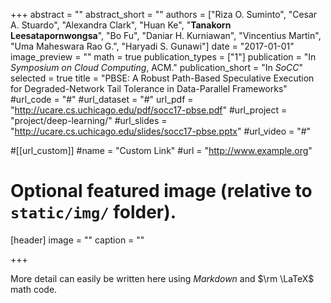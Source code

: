 +++
abstract = ""
abstract_short = ""
authors = ["Riza O. Suminto", "Cesar A. Stuardo", "Alexandra Clark", "Huan Ke", "**Tanakorn Leesatapornwongsa**", "Bo Fu", "Daniar H. Kurniawan", "Vincentius Martin", "Uma Maheswara Rao G.", "Haryadi S. Gunawi"]
date = "2017-01-01"
image_preview = ""
math = true
publication_types = ["1"]
publication = "In *Symposium on Cloud Computing*, ACM."
publication_short = "In *SoCC*"
selected = true
title = "PBSE: A Robust Path-Based Speculative Execution for Degraded-Network Tail Tolerance in Data-Parallel Frameworks"
#url_code = "#"
#url_dataset = "#"
url_pdf = "http://ucare.cs.uchicago.edu/pdf/socc17-pbse.pdf"
#url_project = "project/deep-learning/"
#url_slides = "http://ucare.cs.uchicago.edu/slides/socc17-pbse.pptx"
#url_video = "#"

#[[url_custom]]
#name = "Custom Link"
#url = "http://www.example.org"

# Optional featured image (relative to `static/img/` folder).
[header]
image = ""
caption = ""

+++

More detail can easily be written here using *Markdown* and $\rm \LaTeX$ math code.
